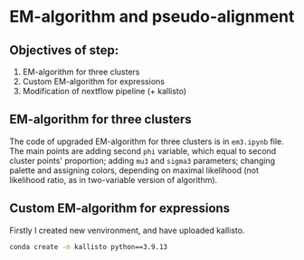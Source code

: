 # EM-algorithm and pseudo-alignment

## Objectives of step:

1. EM-algorithm for three clusters
2. Custom EM-algorithm for expressions
3. Modification of nextflow pipeline (+ kallisto)

## EM-algorithm for three clusters

The code of upgraded EM-algorithm for three clusters is in `em3.ipynb` file. The main points are adding second `phi` variable, which equal to second cluster points' proportion; adding `mu3` and `sigma3` parameters; changing palette and assigning colors, depending on maximal likelihood (not likelihood ratio, as in two-variable version of algorithm).

## Custom EM-algorithm for expressions

Firstly I created new venvironment, and have uploaded kallisto.

```bash
conda create -n kallisto python==3.9.13

```
